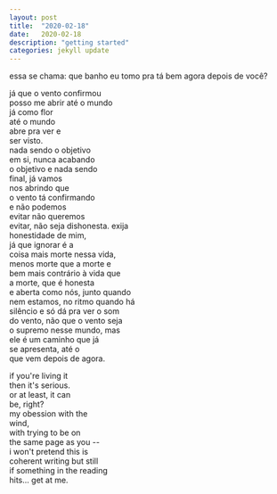```yaml
---
layout: post
title:  "2020-02-18"
date:   2020-02-18
description: "getting started"
categories: jekyll update
---
```

essa se chama: que banho eu tomo pra tá bem agora depois de você?

já que o vento confirmou\
posso me abrir até o mundo\
já como flor\
até o mundo\
abre pra ver e\
ser visto.\
nada sendo o objetivo\
em si, nunca acabando\
o objetivo e nada sendo\
final, já vamos\
nos abrindo que\
o vento tá confirmando\
e não podemos\
evitar não queremos\
evitar, não seja dishonesta. exija\
honestidade de mim,\
já que ignorar é a\
coisa mais morte nessa vida,\
menos morte que a morte e\
bem mais contrário à vida que\
a morte, que é honesta\
e aberta como nós, junto quando\
nem estamos, no ritmo quando há\
silêncio e só dá pra ver o som\
do vento, não que o vento seja\
o supremo nesse mundo, mas\
ele é um caminho que já\
se apresenta, até o\
que vem depois de agora.

   if you're living it\
   then it's serious.\
     or at least, it can\
   be, right?\
   my obession with the\
   wind,\
     with trying to be on\
   the same page as you --\
   i won't pretend this is\
   coherent writing but still\
   if something in the reading\
   hits...   get at me.
